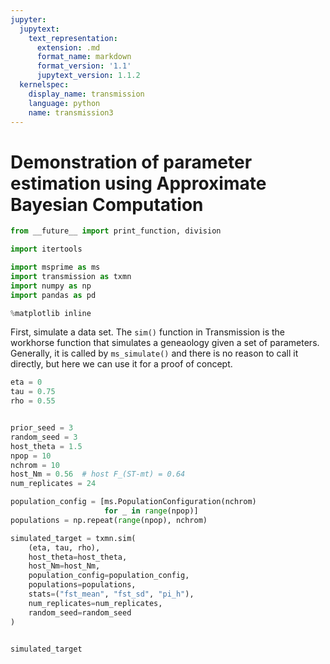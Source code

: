 ```yaml
---
jupyter:
  jupytext:
    text_representation:
      extension: .md
      format_name: markdown
      format_version: '1.1'
      jupytext_version: 1.1.2
  kernelspec:
    display_name: transmission
    language: python
    name: transmission3
---
```


<!-- #region markdown {} -->
# Demonstration of parameter estimation using Approximate Bayesian Computation





<!-- #endregion -->


```python
from __future__ import print_function, division

import itertools

import msprime as ms
import transmission as txmn
import numpy as np
import pandas as pd

%matplotlib inline
```


<!-- #region markdown {} -->
 First, simulate a data set. The `sim()` function in Transmission is the
 workhorse function that simulates a geneaology given a set of parameters.
 Generally, it is called by `ms_simulate()` and there is no reason to call
 it directly, but here we can use it for a proof of concept.
<!-- #endregion -->

```python
eta = 0
tau = 0.75
rho = 0.55


prior_seed = 3
random_seed = 3
host_theta = 1.5
npop = 10
nchrom = 10
host_Nm = 0.56  # host F_(ST-mt) = 0.64
num_replicates = 24

population_config = [ms.PopulationConfiguration(nchrom)
                     for _ in range(npop)]
populations = np.repeat(range(npop), nchrom)

simulated_target = txmn.sim(
    (eta, tau, rho),
    host_theta=host_theta,
    host_Nm=host_Nm,
    population_config=population_config,
    populations=populations,
    stats=("fst_mean", "fst_sd", "pi_h"),
    num_replicates=num_replicates,
    random_seed=random_seed
)
                          
```

```python
simulated_target
```

```python

```
